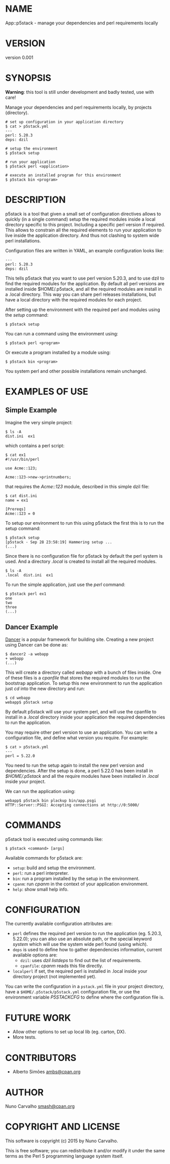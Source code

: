 # NAME

App::p5stack - manage your dependencies and perl requirements locally

# VERSION

version 0.001

# SYNOPSIS

**Warning**: this tool is still under development and badly tested, use
with care!

Manage your dependencies and perl requirements locally, by projects (directory).

    # set up configuration in your application directory
    $ cat > p5stack.yml
    ---
    perl: 5.20.3
    deps: dzil

    # setup the environment
    $ p5stack setup

    # run your application
    $ p5stack perl <application>

    # execute an installed program for this environment
    $ p5stack bin <program>

# DESCRIPTION

p5stack is a tool that given a small set of configuration directives allows to
quickly (in a single command) setup the required modules inside a local directory
specific to this project. Including a specific perl version if required. This
allows to constrain all the required elements to run your application to live
inside the application directory. And thus not clashing to system wide perl
installations.

Configuration files are written in YAML, an example configuration looks
like:

    ---
    perl: 5.20.3
    deps: dzil

This tells p5stack that you want to use perl version 5.20.3, and to use
dzil to find the required modules for the application. By default all
perl versions are installed inside $HOME/.p5stack, and all the required
modules are install in a .local directory. This way you can share perl
releases installations, but have a local directory with the required
modules for each project.

After setting up the environment with the required perl and modules
using the _setup_ command:

    $ p5stack setup

You can run a command using the environment using:

    $ p5stack perl <program>

Or execute a program installed by a module using:

    $ p5stack bin <program>

You system perl and other possible installations remain unchanged.

# EXAMPLES OF USE

## Simple Example

Imagine the very simple project:

    $ ls -A
    dist.ini  ex1

which contains a perl script:

    $ cat ex1
    #!/usr/bin/perl
    
    use Acme::123;

    Acme::123->new->printnumbers;

that requires the _Acme::123_ module, described in this simple dzil file:

    $ cat dist.ini 
    name = ex1

    [Prereqs]
    Acme::123 = 0

To setup our environment to run this using p5stack the first this is to run
the setup command:

    $ p5stack setup
    [p5stack - Sep 28 23:58:19] Hammering setup ...
    (...)

Since there is no configuration file for p5stack by default the perl system
is used. And a directory _.local_ is created to install all the required
modules.

    $ ls -A
    .local  dist.ini  ex1

To run the simple application, just use the _perl_ command:

    $ p5stack perl ex1 
    one 
    two 
    three 
    (...)

## Dancer Example

[Dancer](http://perldancer.org) is a popular framework for building
site. Creating a new project using Dancer can be done as:

    $ dancer2 -a webapp
    + webapp
    (...)

This will create a directory called _webapp_ with a bunch of files
inside. One of these files is a _cpanfile_ that stores the required
modules to run the bootstrap application. To setup this new environment
to run the application just _cd_ into the new directory and run:

    $ cd webapp
    webapp$ p5stack setup

By default p5stack will use your system perl, and will use the cpanfile
to install in a _.local_ directory inside your application the required
dependencies to run the application.

You may require other perl version to use an application. You can write a
configuration file, and define what version you require. For example:

    $ cat > p5stack.yml
    ---
    perl = 5.22.0

You need to run the setup again to install the new perl version and
dependencies.
After the setup is done, a perl 5.22.0 has been install in _$HOME/.p5stack_
and all the require modules have been installed in _.local_ inside your
project.

We can run the application using:

    webapp$ p5stack bin plackup bin/app.psgi 
    HTTP::Server::PSGI: Accepting connections at http://0:5000/

# COMMANDS

p5stack tool is executed using commands like:

    $ p5stack <command> [args]

Available commands for p5stack are:

- `setup`: build and setup the environment.
- `perl`: run a perl interpreter.
- `bin`: run a program installed by the setup in the environment.
- `cpanm`: run _cpanm_ in the context of your application environment.
- `help`: show small help info.

# CONFIGURATION

The currently available configuration attributes are:

- `perl` defines the required perl version to run the application (eg. 5.20.3,
5.22.0); you can also use an absolute path, or the special keyword _system_
which will use the system wide perl found (using _which_).
- `deps` is used to define how to gather dependencies information, current
available options are:
    - `dzil`: uses _dzil listdeps_ to find out the list of requirements.
    - `cpanfile`: _cpanm_ reads this file directly.
- `localperl` if set, the required perl is installed in .local inside your
directory project (not implemented yet).

You can write the configuration in a `pstack.yml` file in your project
directory, have a `$HOME/.p5stack/p5stack.yml` configuration file,
or use the environment variable _P5STACKCFG_ to define where the configuration
file is.

# FUTURE WORK

- Allow other options to set up local lib (eg. carton, DX).
- More tests.

# CONTRIBUTORS

- Alberto Simões <ambs@cpan.org>

# AUTHOR

Nuno Carvalho <smash@cpan.org>

# COPYRIGHT AND LICENSE

This software is copyright (c) 2015 by Nuno Carvalho.

This is free software; you can redistribute it and/or modify it under
the same terms as the Perl 5 programming language system itself.
